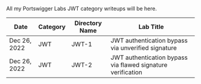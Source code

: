 All my Portswigger Labs JWT category writeups will be here.

Date	 	  | Category                       | Directory Name | Lab Title
--------------|--------------------------------|----------------|----------------------
Dec 26, 2022  | JWT                            | JWT-1          | JWT authentication bypass via unverified signature
Dec 26, 2022  | JWT                            | JWT-2          | JWT authentication bypass via flawed signature verification